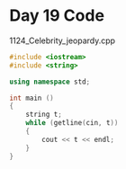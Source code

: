 # Day 19 Code

1124_Celebrity_jeopardy.cpp

```cpp
#include <iostream>
#include <string>

using namespace std;

int main ()
{
    string t;
    while (getline(cin, t))
    {
        cout << t << endl;
    }
}
```